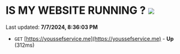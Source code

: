 # IS MY WEBSITE RUNNING ? [![](https://img.shields.io/static/v1?label=Sponsor&message=%E2%9D%A4&logo=GitHub&color=%23fe8e86)](https://github.com/sponsors/Youssef-Lehmam)

Last updated: **7/7/2024, 8:36:03 PM**

- `GET` [https://youssefservice.me](https://youssefservice.me) - **Up** (312ms)
